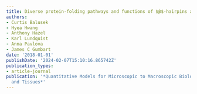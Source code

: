 ```yaml
---
title: Diverse protein-folding pathways and functions of $β$-hairpins and $β$-sheets
authors:
- Curtis Balusek
- Hyea Hwang
- Anthony Hazel
- Karl Lundquist
- Anna Pavlova
- James C Gumbart
date: '2018-01-01'
publishDate: '2024-02-07T15:10:16.865742Z'
publication_types:
- article-journal
publication: '*Quantitative Models for Microscopic to Macroscopic Biological Macromolecules
  and Tissues*'
---
```

